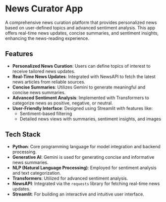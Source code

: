 # News Curator App

A comprehensive news curation platform that provides personalized news based on user-defined topics and advanced sentiment analysis. This app offers real-time news updates, concise summaries, and sentiment insights, enhancing the news-reading experience.

## Features
- **Personalized News Curation**: Users can define topics of interest to receive tailored news updates.
- **Real-Time News Updates**: Integrated with NewsAPI to fetch the latest news articles from reliable sources.
- **Concise Summaries**: Utilizes Gemini to generate meaningful and concise news summaries.
- **Advanced Sentiment Analysis**: Implemented with Transformers to categorize news as positive, negative, or neutral.
- **User-Friendly Interface**: Designed using Streamlit with features like:
  - Sentiment-based filtering
  - Detailed news views with summaries, sentiment insights, and images

## Tech Stack
- **Python**: Core programming language for model integration and backend processing.
- **Generative AI**: Gemini is used for generating concise and informative news summaries.
- **NLP (Natural Language Processing)**: Employed for sentiment analysis and text categorization.
- **Transformers**: Utilized for advanced sentiment analysis.
- **NewsAPI**: Integrated via the `requests` library for fetching real-time news updates.
- **Streamlit**: For building an interactive and intuitive user interface.